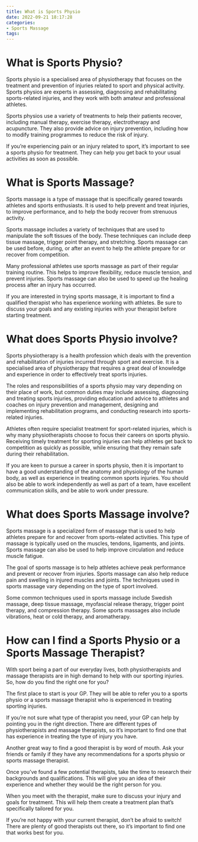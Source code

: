 ```yaml
---
title: What is Sports Physio
date: 2022-09-21 18:17:28
categories:
- Sports Massage
tags:
---
```



#  What is Sports Physio?

Sports physio is a specialised area of physiotherapy that focuses on the treatment and prevention of injuries related to sport and physical activity. Sports physios are experts in assessing, diagnosing and rehabilitating sports-related injuries, and they work with both amateur and professional athletes.

Sports physios use a variety of treatments to help their patients recover, including manual therapy, exercise therapy, electrotherapy and acupuncture. They also provide advice on injury prevention, including how to modify training programmes to reduce the risk of injury.

If you’re experiencing pain or an injury related to sport, it’s important to see a sports physio for treatment. They can help you get back to your usual activities as soon as possible.

#  What is Sports Massage?

Sports massage is a type of massage that is specifically geared towards athletes and sports enthusiasts. It is used to help prevent and treat injuries, to improve performance, and to help the body recover from strenuous activity.

Sports massage includes a variety of techniques that are used to manipulate the soft tissues of the body. These techniques can include deep tissue massage, trigger point therapy, and stretching. Sports massage can be used before, during, or after an event to help the athlete prepare for or recover from competition.

Many professional athletes use sports massage as part of their regular training routine. This helps to improve flexibility, reduce muscle tension, and prevent injuries. Sports massage can also be used to speed up the healing process after an injury has occurred.

If you are interested in trying sports massage, it is important to find a qualified therapist who has experience working with athletes. Be sure to discuss your goals and any existing injuries with your therapist before starting treatment.

#  What does Sports Physio involve?

Sports physiotherapy is a health profession which deals with the prevention and rehabilitation of injuries incurred through sport and exercise. It is a specialised area of physiotherapy that requires a great deal of knowledge and experience in order to effectively treat sports injuries.

The roles and responsibilities of a sports physio may vary depending on their place of work, but common duties may include assessing, diagnosing and treating sports injuries, providing education and advice to athletes and coaches on injury prevention and management, designing and implementing rehabilitation programs, and conducting research into sports-related injuries.

Athletes often require specialist treatment for sport-related injuries, which is why many physiotherapists choose to focus their careers on sports physio. Receiving timely treatment for sporting injuries can help athletes get back to competition as quickly as possible, while ensuring that they remain safe during their rehabilitation.

If you are keen to pursue a career in sports physio, then it is important to have a good understanding of the anatomy and physiology of the human body, as well as experience in treating common sports injuries. You should also be able to work independently as well as part of a team, have excellent communication skills, and be able to work under pressure.

#  What does Sports Massage involve?

<!--more-->

Sports massage is a specialized form of massage that is used to help athletes prepare for and recover from sports-related activities. This type of massage is typically used on the muscles, tendons, ligaments, and joints. Sports massage can also be used to help improve circulation and reduce muscle fatigue.

The goal of sports massage is to help athletes achieve peak performance and prevent or recover from injuries. Sports massage can also help reduce pain and swelling in injured muscles and joints. The techniques used in sports massage vary depending on the type of sport involved.

Some common techniques used in sports massage include Swedish massage, deep tissue massage, myofascial release therapy, trigger point therapy, and compression therapy. Some sports massages also include vibrations, heat or cold therapy, and aromatherapy.

#  How can I find a Sports Physio or a Sports Massage Therapist?

With sport being a part of our everyday lives, both physiotherapists and massage therapists are in high demand to help with our sporting injuries. So, how do you find the right one for you?

The first place to start is your GP. They will be able to refer you to a sports physio or a sports massage therapist who is experienced in treating sporting injuries.

If you’re not sure what type of therapist you need, your GP can help by pointing you in the right direction. There are different types of physiotherapists and massage therapists, so it’s important to find one that has experience in treating the type of injury you have.

Another great way to find a good therapist is by word of mouth. Ask your friends or family if they have any recommendations for a sports physio or sports massage therapist.

Once you’ve found a few potential therapists, take the time to research their backgrounds and qualifications. This will give you an idea of their experience and whether they would be the right person for you.

When you meet with the therapist, make sure to discuss your injury and goals for treatment. This will help them create a treatment plan that’s specifically tailored for you.

If you’re not happy with your current therapist, don’t be afraid to switch! There are plenty of good therapists out there, so it’s important to find one that works best for you.